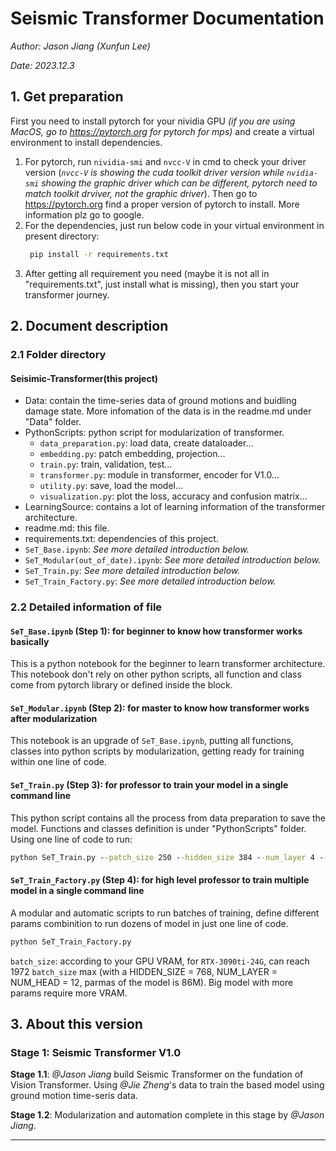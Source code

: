# Seismic Transformer Documentation

*Author: Jason Jiang (Xunfun Lee)*

*Date: 2023.12.3*

## 1. Get preparation

First you need to install pytorch for your nividia GPU *(if you are using MacOS, go to https://pytorch.org for pytorch for mps)* and create a virtual environment to install dependencies.

1. For pytorch, run `nividia-smi` and `nvcc-V` in cmd to check your driver version (*`nvcc-V` is showing the cuda toolkit driver version while `nvidia-smi` showing the graphic driver which can be different, pytorch need to match toolkit drviver, not the graphic driver*). Then go to https://pytorch.org find a proper version of pytorch to install. More information plz go to google.
2. For the dependencies, just run below code in your virtual environment in present directory:
   ```cmd
    pip install -r requirements.txt
   ```
3. After getting all requirement you need (maybe it is not all in "requirements.txt", just install what is missing), then you start your transformer journey.


## 2. Document description

### 2.1 Folder directory

#### Seisimic-Transformer(this project)
- Data: contain the time-series data of ground motions and buidling damage state. More infomation of the data is in the readme.md under "Data" folder.
- PythonScripts: python script for modularization of transformer.
  - `data_preparation.py`: load data, create dataloader...
  - `embedding.py`: patch embedding, projection...
  - `train.py`: train, validation, test...
  - `transformer.py`: module in transformer, encoder for V1.0...
  - `utility.py`: save, load the model...
  - `visualization.py`: plot the loss, accuracy and confusion matrix...
- LearningSource: contains a lot of learning information of the transformer architecture.
- readme.md: this file.
- requirements.txt: dependencies of this project.
- `SeT_Base.ipynb`: *See more detailed introduction below.*
- `SeT_Modular(out_of_date).ipynb`: *See more detailed introduction below.*
- `SeT_Train.py`: *See more detailed introduction below.*
- `SeT_Train_Factory.py`: *See more detailed introduction below.*

### 2.2 Detailed information of file

#### `SeT_Base.ipynb` (**Step 1**): for **beginner** to know how transformer works basically

This is a python notebook for the beginner to learn transformer architecture. This notebook don't rely on other python scripts, all function and class come from pytorch library or defined inside the block.

#### `SeT_Modular.ipynb` (**Step 2**): for **master** to know how transformer works after modularization

This notebook is an upgrade of `SeT_Base.ipynb`, putting all functions, classes into python scripts by modularization, getting ready for training within one line of code.

#### `SeT_Train.py` (**Step 3**): for **professor** to train your model in a single command line

This python script contains all the process from data preparation to save the model. Functions and classes definition is under "PythonScripts" folder. Using one line of code to run:

```cmd
python SeT_Train.py --patch_size 250 --hidden_size 384 --num_layer 4 --num_head 4 --batch_size 64 --epoch 2 --learning_rate 0.001 --weight_decay 0.1 --mlp_dropout 0.1 --plot False
```

#### `SeT_Train_Factory.py` (**Step 4**): for **high level professor** to train multiple model in a single command line

A modular and automatic scripts to run batches of training, define different params combinition to run dozens of model in just one line of code.

```cmd
python SeT_Train_Factory.py
```

`batch_size`: according to your GPU VRAM, for `RTX-3090ti-24G`, can reach 1972 `batch_size` max (with a HIDDEN_SIZE = 768, NUM_LAYER = NUM_HEAD = 12, parmas of the model is 86M). Big model with more params require more VRAM.

## 3. About this version

### Stage 1: Seismic Transformer V1.0

**Stage 1.1**: *@Jason Jiang* build Seismic Transformer on the fundation of Vision Transformer. Using *@Jie Zheng*'s data to train the based model using ground motion time-seris data.

**Stage 1.2**: Modularization and automation complete in this stage by *@Jason Jiang*.




------------------------------------------------------------------